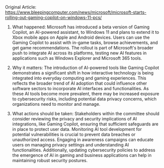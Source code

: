 Original Article: https://www.bleepingcomputer.com/news/microsoft/microsoft-starts-rolling-out-gaming-copilot-on-windows-11-pcs/

1) What happened: Microsoft has introduced a beta version of Gaming Copilot, an AI-powered assistant, to Windows 11 and plans to extend it to Xbox mobile apps on Apple and Android devices. Users can use the Gaming Copilot to assist with in-game tasks, browse achievements, and get game recommendations. The rollout is part of Microsoft's broader push to integrate AI across its platforms, testing new AI features in applications such as Windows Explorer and Microsoft 365 tools.

2) Why it matters: The introduction of AI-powered tools like Gaming Copilot demonstrates a significant shift in how interactive technology is being integrated into everyday computing and gaming experiences. This reflects the broader trend of AI adoption that could influence other software sectors to incorporate AI interfaces and functionalities. As these AI tools become more prevalent, there may be increased exposure to cybersecurity risks, including potential data privacy concerns, which organizations need to monitor and manage.

3) What actions should be taken: Stakeholders within the committee should consider reviewing the privacy and security implications of AI integrations, like Gaming Copilot, ensuring that sufficient safeguards are in place to protect user data. Monitoring AI tool development for potential vulnerabilities is crucial to prevent data breaches or unauthorized access. Engaging in awareness campaigns can educate users on managing privacy settings and understanding AI functionalities. Additionally, updating cybersecurity policies to address the emergence of AI in gaming and business applications can help in maintaining robust security postures.